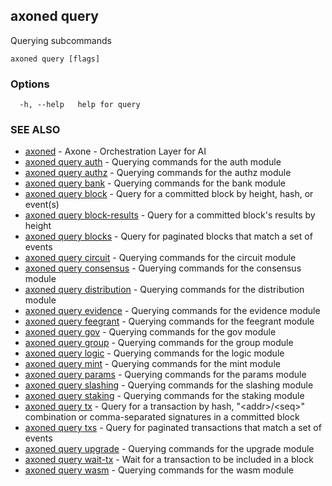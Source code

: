 ## axoned query

Querying subcommands

```
axoned query [flags]
```

### Options

```
  -h, --help   help for query
```

### SEE ALSO

* [axoned](axoned.md)	 - Axone - Orchestration Layer for AI
* [axoned query auth](axoned_query_auth.md)	 - Querying commands for the auth module
* [axoned query authz](axoned_query_authz.md)	 - Querying commands for the authz module
* [axoned query bank](axoned_query_bank.md)	 - Querying commands for the bank module
* [axoned query block](axoned_query_block.md)	 - Query for a committed block by height, hash, or event(s)
* [axoned query block-results](axoned_query_block-results.md)	 - Query for a committed block's results by height
* [axoned query blocks](axoned_query_blocks.md)	 - Query for paginated blocks that match a set of events
* [axoned query circuit](axoned_query_circuit.md)	 - Querying commands for the circuit module
* [axoned query consensus](axoned_query_consensus.md)	 - Querying commands for the consensus module
* [axoned query distribution](axoned_query_distribution.md)	 - Querying commands for the distribution module
* [axoned query evidence](axoned_query_evidence.md)	 - Querying commands for the evidence module
* [axoned query feegrant](axoned_query_feegrant.md)	 - Querying commands for the feegrant module
* [axoned query gov](axoned_query_gov.md)	 - Querying commands for the gov module
* [axoned query group](axoned_query_group.md)	 - Querying commands for the group module
* [axoned query logic](axoned_query_logic.md)	 - Querying commands for the logic module
* [axoned query mint](axoned_query_mint.md)	 - Querying commands for the mint module
* [axoned query params](axoned_query_params.md)	 - Querying commands for the params module
* [axoned query slashing](axoned_query_slashing.md)	 - Querying commands for the slashing module
* [axoned query staking](axoned_query_staking.md)	 - Querying commands for the staking module
* [axoned query tx](axoned_query_tx.md)	 - Query for a transaction by hash, "&lt;addr&gt;/&lt;seq&gt;" combination or comma-separated signatures in a committed block
* [axoned query txs](axoned_query_txs.md)	 - Query for paginated transactions that match a set of events
* [axoned query upgrade](axoned_query_upgrade.md)	 - Querying commands for the upgrade module
* [axoned query wait-tx](axoned_query_wait-tx.md)	 - Wait for a transaction to be included in a block
* [axoned query wasm](axoned_query_wasm.md)	 - Querying commands for the wasm module
